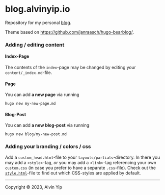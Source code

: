 # blog.alvinyip.io

Repository for my personal [blog](https://blog.alvinyip.io/).

Theme based on <https://github.com/janraasch/hugo-bearblog/>.


### Adding / editing content

#### Index-Page

The contents of the `index`-page may be changed by editing your `content/_index.md`-file.

#### Page

You can add **a new page** via running

```
hugo new my-new-page.md
```

#### Blog-Post

You can add **a new blog-post** via running

```
hugo new blog/my-new-post.md
```

### Adding your branding / colors / css

Add a `custom_head.html`-file to your `layouts/partials`-directory. In there you may add a `<style>`-tag, *or* you may add a `<link>`-tag referencing your own `custom.css` (in case you prefer to have a separate `.css`-file). Check out the [`style.html`](https://github.com/janraasch/hugo-bearblog/blob/master/layouts/partials/style.html)-file to find out which CSS-styles are applied by default.


---
Copyright © 2023, Alvin Yip
